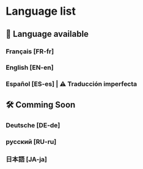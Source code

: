 # Language list

## 📌 Language available

### Français [FR-fr]
### English [EN-en]
### Español [ES-es] | ⚠ Traducción imperfecta

## 🛠 Comming Soon

### Deutsche [DE-de]
### русский [RU-ru]
### 日本語 [JA-ja]
